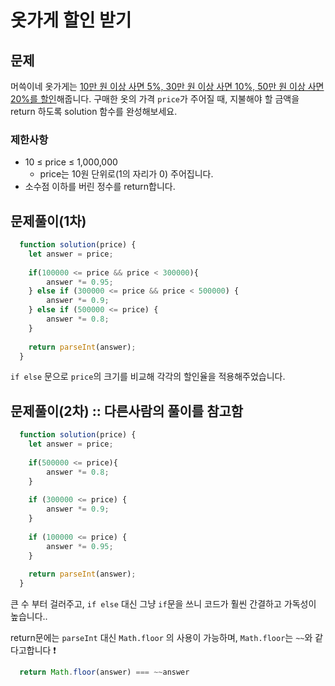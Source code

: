 # 옷가게 할인 받기

## 문제

머쓱이네 옷가게는 <u>10만 원 이상 사면 5%, 30만 원 이상 사면 10%, 50만 원 이상 사면 20%를 할인</u>해줍니다.
구매한 옷의 가격 `price`가 주어질 때, 지불해야 할 금액을 return 하도록 solution 함수를 완성해보세요.

### 제한사항

- 10 ≤ price ≤ 1,000,000
  - price는 10원 단위로(1의 자리가 0) 주어집니다.
- 소수점 이하를 버린 정수를 return합니다.

## 문제풀이(1차)

```javascript
  function solution(price) {
    let answer = price;
    
    if(100000 <= price && price < 300000){
        answer *= 0.95;
    } else if (300000 <= price && price < 500000) {
        answer *= 0.9;
    } else if (500000 <= price) {
        answer *= 0.8;
    }
    
    return parseInt(answer);
  }
```

`if else` 문으로 `price`의 크기를 비교해 각각의 할인율을 적용해주었습니다.


## 문제풀이(2차) :: 다른사람의 풀이를 참고함

```javascript
  function solution(price) {
    let answer = price;
    
    if(500000 <= price){
        answer *= 0.8;
    }
    
    if (300000 <= price) {
        answer *= 0.9;
    }
    
    if (100000 <= price) {
        answer *= 0.95;
    }
    
    return parseInt(answer);
  }
```

큰 수 부터 걸러주고, `if else` 대신 그냥 `if`문을 쓰니 코드가 훨씬 간결하고 가독성이 높습니다..

return문에는 `parseInt` 대신 `Math.floor` 의 사용이 가능하며,
`Math.floor`는 `~~`와 같다고합니다 ❗

```javascript
  return Math.floor(answer) === ~~answer
```